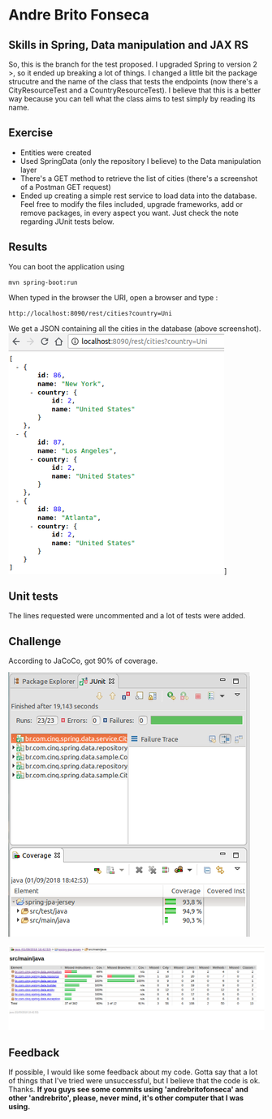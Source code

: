 # Andre Brito Fonseca

## Skills in Spring, Data manipulation and JAX RS
So, this is the branch for the test proposed.
I upgraded Spring to version 2 >, so it ended up breaking a lot of things. I changed a little bit the package strucutre and the name of the class that tests the endpoints (now there's a CityResourceTest and a CountryResourceTest). I believe that this is a better way because you can tell what the class aims to test simply by reading its name.

## Exercise
- Entities were created
- Used SpringData (only the repository I believe) to the Data manipulation layer
- There's a GET method to retrieve the list of cities (there's a screenshot of a Postman GET request)
- Ended up creating a simple rest service to load data into the database. 
Feel free to modify the files included, upgrade frameworks, add or remove packages, in every aspect you want. Just check the note regarding JUnit tests below.

## Results
You can boot the application using 

    mvn spring-boot:run
    
When typed in the browser the URI, open a browser and type :

    http://localhost:8090/rest/cities?country=Uni

We get a JSON containing all the cities in the database (above screenshot).
[![JSON in Browser](https://raw.githubusercontent.com/andrebrito/spring-jpa-jersey/master/opened-in-browser.png)](https://raw.githubusercontent.com/andrebrito/spring-jpa-jersey/master/opened-in-browser.png)]


## Unit tests
The lines requested were uncommented and a lot of tests were added.

## Challenge

According to JaCoCo, got 90% of coverage.

[![Test Coverage in Eclipse](https://raw.githubusercontent.com/andrebrito/spring-jpa-jersey/master/coverage.png)](https://raw.githubusercontent.com/andrebrito/spring-jpa-jersey/master/coverage.png)

[![Test Coverage in HTML](https://raw.githubusercontent.com/andrebrito/spring-jpa-jersey/master/coverage-html.png)](https://raw.githubusercontent.com/andrebrito/spring-jpa-jersey/master/coverage-html.png) 

## Feedback
If possible, I would like some feedback about my code. Gotta say that a lot of things that I've tried were unsuccessful, but I believe that the code is ok. Thanks.
**If you guys see some commits using 'andrebritofonseca' and other 'andrebrito', please, never mind, it's other computer that I was using.**
